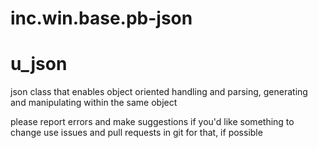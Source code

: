 # inc.win.base.pb-json
# u_json
json class that enables object oriented handling and parsing, generating and manipulating within the same object

please report errors and make suggestions if you'd like something to change
use issues and pull requests in git for that, if possible
